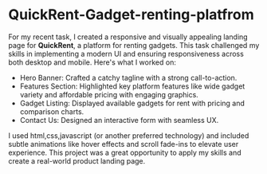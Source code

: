 # QuickRent-Gadget-renting-platfrom

For my recent task, I created a responsive and visually appealing landing page for **QuickRent**, a platform for renting gadgets. This task challenged my skills in implementing a modern UI and ensuring responsiveness across both desktop and mobile. Here's what I worked on:

- Hero Banner: Crafted a catchy tagline with a strong call-to-action.
- Features Section: Highlighted key platform features like wide gadget variety and affordable pricing with engaging graphics.
- Gadget Listing: Displayed available gadgets for rent with pricing and comparison charts.
- Contact Us: Designed an interactive form with seamless UX.

I used html,css,javascript (or another preferred technology) and included subtle animations like hover effects and scroll fade-ins to elevate user experience. This project was a great opportunity to apply my skills and create a real-world product landing page.



